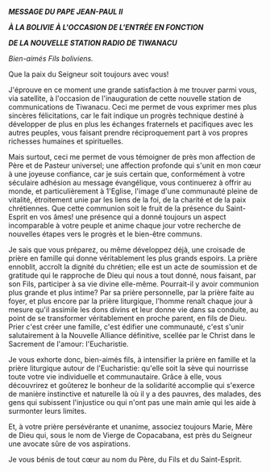 ***MESSAGE DU PAPE JEAN-PAUL II***

***À LA BOLIVIE À L'OCCASION DE L'ENTRÉE EN FONCTION***

***DE LA NOUVELLE STATION RADIO DE TIWANACU***

*Bien-aimés Fils boliviens.*

Que la paix du Seigneur soit toujours avec vous!

J'éprouve en ce moment une grande satisfaction à me trouver parmi vous, via satellite, à l'occasion de l'inauguration de cette nouvelle station de communications de Tiwanacu. Ceci me permet de vous exprimer mes plus sincères félicitations, car le fait indique un progrès technique destiné à développer de plus en plus les échanges fraternels et pacifiques avec les autres peuples, vous faisant prendre réciproquement part à vos propres richesses humaines et spirituelles.

Mais surtout, ceci me permet de vous témoigner de près mon affection de Père et de Pasteur universel; une affection profonde qui s'unit en mon cœur à une joyeuse confiance, car je suis certain que, conformément à votre séculaire adhésion au message évangélique, vous continuerez à offrir au monde, et particulièrement à 1'Eglise, l'image d'une communauté pleine de vitalité, étroitement unie par les liens de la foi, de la charité et de la paix chrétiennes. Que cette communion soit le fruit de la présence du Saint-Esprit en vos âmes! une présence qui a donné toujours un aspect incomparable à votre peuple et anime chaque jour votre recherche de nouvelles étapes vers le progrès et le bien-être communs.

Je sais que vous préparez, ou même développez déjà, une croisade de prière en famille qui donne véritablement les plus grands espoirs. La prière ennoblit, accroît la dignité du chrétien; elle est un acte de soumission et de gratitude qui le rapproche de Dieu qui nous a tout donné, nous faisant, par son Fils, participer à sa vie divine elle-même. Pourrait-il y avoir communion plus grande et plus intime? Par sa prière personnelle, par la prière faite au foyer, et plus encore par la prière liturgique, l'homme renaît chaque jour à mesure qu'il assimile les dons divins et leur donne vie dans sa conduite, au point de se transformer véritablement en proche parent, en fils de Dieu. Prier c'est créer une famille, c'est édifier une communauté, c'est s'unir salutairement à la Nouvelle Alliance définitive, scellée par le Christ dans le Sacrement de l'amour: l'Eucharistie.

Je vous exhorte donc, bien-aimés fils, à intensifier la prière en famille et la prière liturgique autour de l'Eucharistie: qu'elle soit la sève qui nourrisse toute votre vie individuelle et communautaire. Grâce à elle, vous découvrirez et goûterez le bonheur de la solidarité accomplie qui s'exerce de manière instinctive et naturelle là où il y a des pauvres, des malades, des gens qui subissent l'injustice ou qui n'ont pas une main amie qui les aide à surmonter leurs limites.

Et, à votre prière persévérante et unanime, associez toujours Marie, Mère de Dieu qui, sous le nom de Vierge de Copacabana, est près du Seigneur une avocate sûre de vos aspirations.

Je vous bénis de tout cœur au nom du Père, du Fils et du Saint-Esprit.
